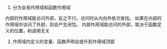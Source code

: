 <!-- 作用域 -->
1. 分为全局作用域和函数作用域

内部的作用域能访问外部，反之不行。访问时从内向外依次查找。
如果在内部的作用域中访问了外部，则会产生闭包。
内部作用域能访问的外部，取决于函数定义的位置，和调用无关

2. 作用域内定义的变量、函数声明会提升到作用域顶部


<!-- js 中所有对象都是通过构造函数产生的 -->